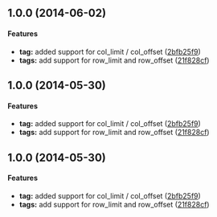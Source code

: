 <a name="1.0.0"></a>
## 1.0.0 (2014-06-02)


#### Features

* **tag:** added support for col_limit / col_offset ([2bfb25f9](https://bitbucket.org/lastfriday/table.ee_addon/commit/2bfb25f9e5cd022fde403df207ac7cfa5ba687a1))
* **tags:** add support for row_limit and row_offset ([21f828cf](https://bitbucket.org/lastfriday/table.ee_addon/commit/21f828cf47b89d1582cc6ccbd45b87266d2cf7ef))


<a name="1.0.0"></a>
## 1.0.0 (2014-05-30)


#### Features

* **tag:** added support for col_limit / col_offset ([2bfb25f9](https://bitbucket.org/lastfriday/table.ee_addon/commit/2bfb25f9e5cd022fde403df207ac7cfa5ba687a1))
* **tags:** add support for row_limit and row_offset ([21f828cf](https://bitbucket.org/lastfriday/table.ee_addon/commit/21f828cf47b89d1582cc6ccbd45b87266d2cf7ef))


<a name="1.0.0"></a>
## 1.0.0 (2014-05-30)


#### Features

* **tag:** added support for col_limit / col_offset ([2bfb25f9](https://bitbucket.org/lastfriday/table.ee_addon/commit/2bfb25f9e5cd022fde403df207ac7cfa5ba687a1))
* **tags:** add support for row_limit and row_offset ([21f828cf](https://bitbucket.org/lastfriday/table.ee_addon/commit/21f828cf47b89d1582cc6ccbd45b87266d2cf7ef))
